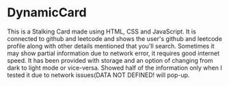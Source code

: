 # DynamicCard
This is a Stalking Card made using HTML, CSS and JavaScript. It is connected to github and leetcode and shows the user's github and leetcode profile along with other details mentioned that you'll search. 
Sometimes it may show partial information due to network error, it requires good internet speed. 
It has been provided with storage and an option of changing from dark to light mode or vice-versa.
Showed half of the information only when I tested it due to network issues(DATA NOT DEFINED! will pop-up.
